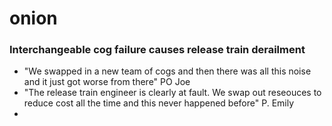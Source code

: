 # onion

### Interchangeable cog failure causes release train derailment

- "We swapped in a new team of cogs and then there was all this noise and it just got worse from there" PO Joe
- "The release train engineer is clearly at fault. We swap out reseouces to reduce cost all the time and this never happened before" P. Emily
- 
